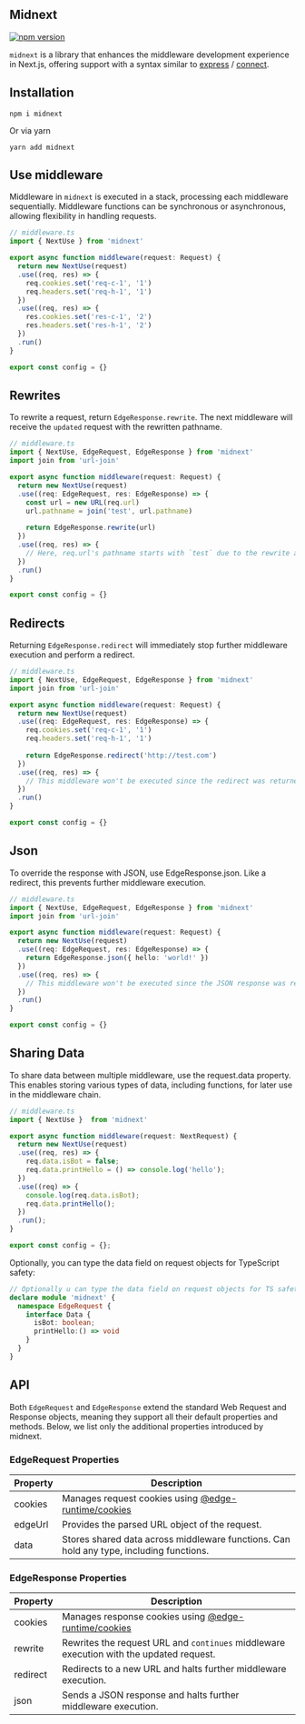 ## Midnext

[![npm version](https://img.shields.io/npm/v/midnext.svg?style=for-the-badge)](https://www.npmjs.com/package/midnext)

`midnext` is a library that enhances the middleware development experience in Next.js, offering support with a syntax similar to [express](http://npm.im/express) / [connect](https://www.npmjs.com/package/connect).

## Installation
 ```
 npm i midnext
 ```
Or via yarn
```
yarn add midnext
```

## Use middleware
Middleware in `midnext` is executed in a stack, processing each middleware sequentially. Middleware functions can be synchronous or asynchronous, allowing flexibility in handling requests.

```typescript
// middleware.ts
import { NextUse } from 'midnext'

export async function middleware(request: Request) {
  return new NextUse(request)
  .use((req, res) => {
    req.cookies.set('req-c-1', '1')
    req.headers.set('req-h-1', '1')
  })
  .use((req, res) => {
    res.cookies.set('res-c-1', '2')
    res.headers.set('res-h-1', '2')
  })
  .run()
}

export const config = {}
```

## Rewrites
To rewrite a request, return `EdgeResponse.rewrite`. The next middleware will receive the `updated` request with the rewritten pathname.

```typescript
// middleware.ts
import { NextUse, EdgeRequest, EdgeResponse } from 'midnext'
import join from 'url-join'

export async function middleware(request: Request) {
  return new NextUse(request)
  .use((req: EdgeRequest, res: EdgeResponse) => {
    const url = new URL(req.url)
    url.pathname = join('test', url.pathname)  
  
    return EdgeResponse.rewrite(url)
  })
  .use((req, res) => {
    // Here, req.url's pathname starts with `test` due to the rewrite above
  })
  .run()
}

export const config = {}
```

## Redirects
Returning `EdgeResponse.redirect` will immediately stop further middleware execution and perform a redirect.

```typescript
// middleware.ts
import { NextUse, EdgeRequest, EdgeResponse } from 'midnext'
import join from 'url-join'

export async function middleware(request: Request) {
  return new NextUse(request)
  .use((req: EdgeRequest, res: EdgeResponse) => {
    req.cookies.set('req-c-1', '1')
    req.headers.set('req-h-1', '1')
  
    return EdgeResponse.redirect('http://test.com')
  })
  .use((req, res) => {
    // This middleware won't be executed since the redirect was returned above
  })
  .run()
}

export const config = {}
```

## Json
To override the response with JSON, use EdgeResponse.json. Like a redirect, this prevents further middleware execution.

```typescript
// middleware.ts
import { NextUse, EdgeRequest, EdgeResponse } from 'midnext'
import join from 'url-join'

export async function middleware(request: Request) {
  return new NextUse(request)
  .use((req: EdgeRequest, res: EdgeResponse) => {
    return EdgeResponse.json({ hello: 'world!' })
  })
  .use((req, res) => {
    // This middleware won't be executed since the JSON response was returned above
  })
  .run()
}

export const config = {}
```

## Sharing Data

To share data between multiple middleware, use the request.data property. This enables storing various types of data, including functions, for later use in the middleware chain.
```typescript
// middleware.ts
import { NextUse }  from 'midnext'

export async function middleware(request: NextRequest) {
  return new NextUse(request)
  .use((req, res) => {
    req.data.isBot = false;
    req.data.printHello = () => console.log('hello');
  })
  .use((req) => {
    console.log(req.data.isBot);
    req.data.printHello();
  })
  .run();
}

export const config = {};
```

Optionally, you can type the data field on request objects for TypeScript safety:

```typescript
// Optionally u can type the data field on request objects for TS safety
declare module 'midnext' {
  namespace EdgeRequest {
    interface Data {
      isBot: boolean;
      printHello:() => void
    }
  }
}
```

## API
Both `EdgeRequest` and `EdgeResponse` extend the standard Web Request and Response objects, meaning they support all their default properties and methods. 
Below, we list only the additional properties introduced by midnext.

### EdgeRequest Properties

| Property | Description                                                                                                |
|----------|------------------------------------------------------------------------------------------------------------|
| cookies  | Manages request cookies using [@edge-runtime/cookies](https://www.npmjs.com/package/@edge-runtime/cookies) |
| edgeUrl  | Provides the parsed URL object of the request.                                                             |
| data     | Stores shared data across middleware functions. Can hold any type, including functions.                    |


### EdgeResponse Properties
| Property | Description                                                                                                 |
|----------|-------------------------------------------------------------------------------------------------------------|
| cookies  | Manages response cookies using [@edge-runtime/cookies](https://www.npmjs.com/package/@edge-runtime/cookies) |
| rewrite  | Rewrites the request URL and `continues` middleware execution with the updated request.                     |
| redirect | Redirects to a new URL and halts further middleware execution.                                              |
| json     | Sends a JSON response and halts further middleware execution.                                               |
